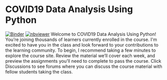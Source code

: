 # COVID19 Data Analysis Using Python
[![Binder](https://mybinder.org/badge_logo.svg)](https://mybinder.org/v2/gh/mirsakhawathossain/coursera-covid-python.git/HEAD)
[![nbviewer](https://raw.githubusercontent.com/jupyter/design/master/logos/Badges/nbviewer_badge.svg)](https://nbviewer.jupyter.org/github/mirsakhawathossain/coursera-covid-python/blob/main/covid19%20data%20analysis%20notebook.ipynb)
Welcome to COVID19 Data Analysis Using Python! You’re joining thousands of learners currently enrolled in the course. I'm excited to have you in the class and look forward to your contributions to the learning community.  To begin, I recommend taking a few minutes to explore the course site. Review the material we’ll cover each week, and preview the assignments you’ll need to complete to pass the course. Click Discussions to see forums where you can discuss the course material with fellow students taking the class. 
